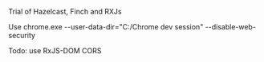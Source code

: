 Trial of Hazelcast, Finch and RXJs

Use chrome.exe --user-data-dir="C:/Chrome dev session" --disable-web-security

Todo: use RxJS-DOM CORS